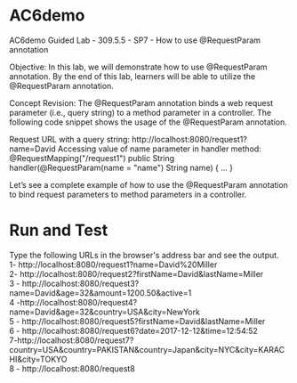 # AC6demo
AC6demo
Guided Lab - 309.5.5 - SP7 - How to use @RequestParam annotation

Objective:
In this lab, we will demonstrate how to use @RequestParam annotation. By the end of this lab, learners will be able to utilize the @RequestParam annotation.

Concept Revision: 
The @RequestParam annotation binds a web request parameter (i.e., query string) to a method parameter in a controller.
The following code snippet shows the usage of the @RequestParam annotation.


Request URL with a query string:
http://localhost:8080/request1?name=David
Accessing value of name parameter in handler method:
@RequestMapping("/request1")
public String handler(@RequestParam(name = "name") String name) {
…  }

Let’s see a complete example of how to use the @RequestParam annotation to bind request parameters to method parameters in a controller.

# Run and Test
Type the following URLs in the browser's address bar and see the output.<br>
 1- http://localhost:8080/request1?name=David%20Miller  <br>
 2- http://localhost:8080/request2?firstName=David&lastName=Miller   <br>
 3 - http://localhost:8080/request3?name=David&age=32&amount=1200.50&active=1  <br>
 4 -http://localhost:8080/request4?name=David&age=32&country=USA&city=NewYork  <br>
 5 - http://localhost:8080/request5?firstName=David&lastName=Miller  <br>
 6 - http://localhost:8080/request6?date=2017-12-12&time=12:54:52  <br>
 7-http://localhost:8080/request7?country=USA&country=PAKISTAN&country=Japan&city=NYC&city=KARACHI&city=TOKYO  <br>
 8 - http://localhost:8080/request8  <br>

 
